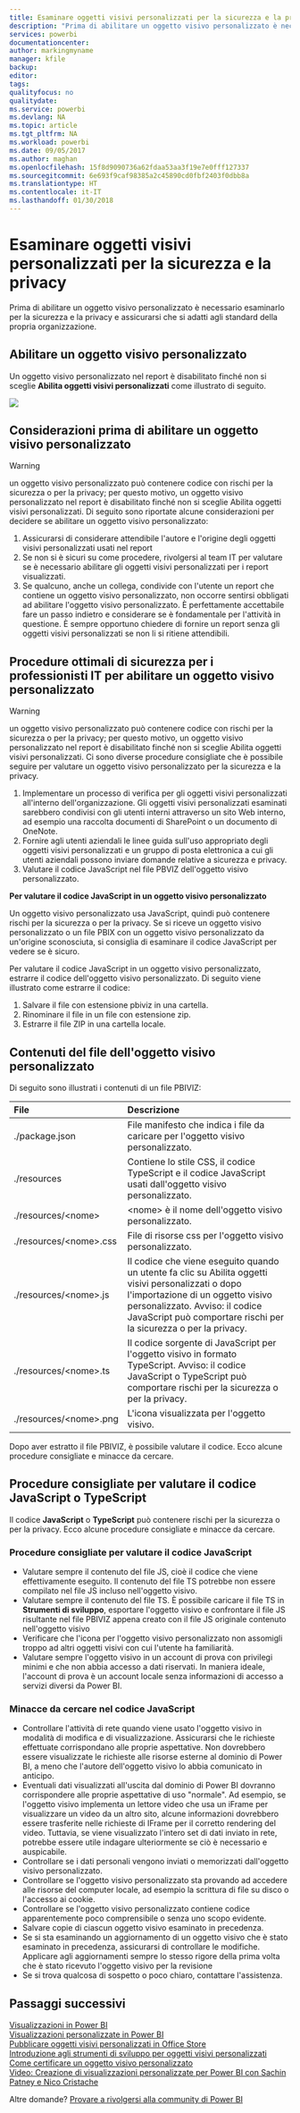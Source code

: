 ```yaml
---
title: Esaminare oggetti visivi personalizzati per la sicurezza e la privacy
description: "Prima di abilitare un oggetto visivo personalizzato è necessario esaminarlo per la sicurezza e la privacy e assicurarsi che si adatti agli standard della propria organizzazione."
services: powerbi
documentationcenter: 
author: markingmyname
manager: kfile
backup: 
editor: 
tags: 
qualityfocus: no
qualitydate: 
ms.service: powerbi
ms.devlang: NA
ms.topic: article
ms.tgt_pltfrm: NA
ms.workload: powerbi
ms.date: 09/05/2017
ms.author: maghan
ms.openlocfilehash: 15f8d9090736a62fdaa53aa3f19e7e0fff127337
ms.sourcegitcommit: 6e693f9caf98385a2c45890cd0fbf2403f0dbb8a
ms.translationtype: HT
ms.contentlocale: it-IT
ms.lasthandoff: 01/30/2018
---
```

# <a name="review-custom-visuals-for-security-and-privacy"></a>Esaminare oggetti visivi personalizzati per la sicurezza e la privacy
Prima di abilitare un oggetto visivo personalizzato è necessario esaminarlo per la sicurezza e la privacy e assicurarsi che si adatti agli standard della propria organizzazione.

## <a name="enable-a-custom-visual"></a>Abilitare un oggetto visivo personalizzato
<a name="enable"></a>Un oggetto visivo personalizzato nel report è disabilitato finché non si sceglie **Abilita oggetti visivi personalizzati** come illustrato di seguito.  

![](media/service-custom-visuals-review-for-security-and-privacy/emptyvisual.png)

## <a name="considerations-before-you-enable-a-custom-visual"></a>Considerazioni prima di abilitare un oggetto visivo personalizzato
<a name="considerations"></a>

> [!WARNING]
> un oggetto visivo personalizzato può contenere codice con rischi per la sicurezza o per la privacy; per questo motivo, un oggetto visivo personalizzato nel report è disabilitato finché non si sceglie Abilita oggetti visivi personalizzati. Di seguito sono riportate alcune considerazioni per decidere se abilitare un oggetto visivo personalizzato:
> 
> 

1. Assicurarsi di considerare attendibile l'autore e l'origine degli oggetti visivi personalizzati usati nel report
2. Se non si è sicuri su come procedere, rivolgersi al team IT per valutare se è necessario abilitare gli oggetti visivi personalizzati per i report visualizzati.
3. Se qualcuno, anche un collega, condivide con l'utente un report che contiene un oggetto visivo personalizzato, non occorre sentirsi obbligati ad abilitare l'oggetto visivo personalizzato. È perfettamente accettabile fare un passo indietro e considerare se è fondamentale per l'attività in questione. È sempre opportuno chiedere di fornire un report senza gli oggetti visivi personalizzati se non li si ritiene attendibili.

## <a name="security-best-practices-for-it-professionals-to-enable-a-custom-visual"></a>Procedure ottimali di sicurezza per i professionisti IT per abilitare un oggetto visivo personalizzato
<a name="security"></a>

> [!WARNING]
> un oggetto visivo personalizzato può contenere codice con rischi per la sicurezza o per la privacy; per questo motivo, un oggetto visivo personalizzato nel report è disabilitato finché non si sceglie Abilita oggetti visivi personalizzati. Ci sono diverse procedure consigliate che è possibile seguire per valutare un oggetto visivo personalizzato per la sicurezza e la privacy.
> 
> 

1. Implementare un processo di verifica per gli oggetti visivi personalizzati all'interno dell'organizzazione. Gli oggetti visivi personalizzati esaminati sarebbero condivisi con gli utenti interni attraverso un sito Web interno, ad esempio una raccolta documenti di SharePoint o un documento di OneNote.
2. Fornire agli utenti aziendali le linee guida sull'uso appropriato degli oggetti visivi personalizzati e un gruppo di posta elettronica a cui gli utenti aziendali possono inviare domande relative a sicurezza e privacy.
3. Valutare il codice JavaScript nel file PBVIZ dell'oggetto visivo personalizzato.

**Per valutare il codice JavaScript in un oggetto visivo personalizzato**

Un oggetto visivo personalizzato usa JavaScript, quindi può contenere rischi per la sicurezza o per la privacy. Se si riceve un oggetto visivo personalizzato o un file PBIX con un oggetto visivo personalizzato da un'origine sconosciuta, si consiglia di esaminare il codice JavaScript per vedere se è sicuro.

Per valutare il codice JavaScript in un oggetto visivo personalizzato, estrarre il codice dell'oggetto visivo personalizzato. Di seguito viene illustrato come estrarre il codice:  

1. Salvare il file con estensione pbiviz in una cartella.
2. Rinominare il file in un file con estensione zip.
3. Estrarre il file ZIP in una cartella locale.

## <a name="custom-visual-file-contents"></a>Contenuti del file dell'oggetto visivo personalizzato
Di seguito sono illustrati i contenuti di un file PBIVIZ:

| **File** | **Descrizione** |
|:--- |:--- |
| ./package.json |File manifesto che indica i file da caricare per l'oggetto visivo personalizzato. |
| ./resources |Contiene lo stile CSS, il codice TypeScript e il codice JavaScript usati dall'oggetto visivo personalizzato. |
| ./resources/&lt;nome&gt; |&lt;nome&gt; è il nome dell'oggetto visivo personalizzato. |
| ./resources/&lt;nome&gt;.css |File di risorse css per l'oggetto visivo personalizzato. |
| ./resources/&lt;nome&gt;.js |Il codice che viene eseguito quando un utente fa clic su Abilita oggetti visivi personalizzati o dopo l'importazione di un oggetto visivo personalizzato. Avviso: il codice JavaScript può comportare rischi per la sicurezza o per la privacy. |
| ./resources/&lt;nome&gt;.ts |Il codice sorgente di JavaScript per l'oggetto visivo in formato TypeScript. Avviso: il codice JavaScript o TypeScript può comportare rischi per la sicurezza o per la privacy. |
| ./resources/&lt;nome&gt;.png |L'icona visualizzata per l'oggetto visivo. |

Dopo aver estratto il file PBIVIZ, è possibile valutare il codice. Ecco alcune procedure consigliate e minacce da cercare.

## <a name="best-practices-to-evaluate-the-javascript-or-typescript-code"></a>Procedure consigliate per valutare il codice JavaScript o TypeScript
Il codice **JavaScript** o **TypeScript** può contenere rischi per la sicurezza o per la privacy. Ecco alcune procedure consigliate e minacce da cercare.

### <a name="best-practices-to-evaluate-javascript-code"></a>Procedure consigliate per valutare il codice JavaScript
* Valutare sempre il contenuto del file JS, cioè il codice che viene effettivamente eseguito. Il contenuto del file TS potrebbe non essere compilato nel file JS incluso nell'oggetto visivo.
* Valutare sempre il contenuto del file TS. È possibile caricare il file TS in **Strumenti di sviluppo**, esportare l'oggetto visivo e confrontare il file JS risultante nel file PBIVIZ appena creato con il file JS originale contenuto nell'oggetto visivo
* Verificare che l'icona per l'oggetto visivo personalizzato non assomigli troppo ad altri oggetti visivi con cui l'utente ha familiarità.
* Valutare sempre l'oggetto visivo in un account di prova con privilegi minimi e che non abbia accesso a dati riservati. In maniera ideale, l'account di prova è un account locale senza informazioni di accesso a servizi diversi da Power BI.

### <a name="threats-to-look-for-in-javascript-code"></a>Minacce da cercare nel codice JavaScript
* Controllare l'attività di rete quando viene usato l'oggetto visivo in modalità di modifica e di visualizzazione. Assicurarsi che le richieste effettuate corrispondano alle proprie aspettative. Non dovrebbero essere visualizzate le richieste alle risorse esterne al dominio di Power BI, a meno che l'autore dell'oggetto visivo lo abbia comunicato in anticipo.
* Eventuali dati visualizzati all'uscita dal dominio di Power BI dovranno corrispondere alle proprie aspettative di uso "normale". Ad esempio, se l'oggetto visivo implementa un lettore video che usa un iFrame per visualizzare un video da un altro sito, alcune informazioni dovrebbero essere trasferite nelle richieste di IFrame per il corretto rendering del video. Tuttavia, se viene visualizzato l'intero set di dati inviato in rete, potrebbe essere utile indagare ulteriormente se ciò è necessario e auspicabile.
* Controllare se i dati personali vengono inviati o memorizzati dall'oggetto visivo personalizzato.
* Controllare se l'oggetto visivo personalizzato sta provando ad accedere alle risorse del computer locale, ad esempio la scrittura di file su disco o l'accesso ai cookie.
* Controllare se l'oggetto visivo personalizzato contiene codice apparentemente poco comprensibile o senza uno scopo evidente.
* Salvare copie di ciascun oggetto visivo esaminato in precedenza.
* Se si sta esaminando un aggiornamento di un oggetto visivo che è stato esaminato in precedenza, assicurarsi di controllare le modifiche. Applicare agli aggiornamenti sempre lo stesso rigore della prima volta che è stato ricevuto l'oggetto visivo per la revisione
* Se si trova qualcosa di sospetto o poco chiaro, contattare l'assistenza.

## <a name="next-steps"></a>Passaggi successivi
[Visualizzazioni in Power BI](power-bi-report-visualizations.md)  
[Visualizzazioni personalizzate in Power BI](power-bi-custom-visuals.md)  
[Pubblicare oggetti visivi personalizzati in Office Store](developer/office-store.md)  
[Introduzione agli strumenti di sviluppo per oggetti visivi personalizzati](service-custom-visuals-getting-started-with-developer-tools.md)  
[Come certificare un oggetto visivo personalizzato](power-bi-custom-visuals-certified.md)    
[Video: Creazione di visualizzazioni personalizzate per Power BI con Sachin Patney e Nico Cristache](https://www.youtube.com/watch?v=kULc2VbwjCc)  

Altre domande? [Provare a rivolgersi alla community di Power BI](http://community.powerbi.com/)

